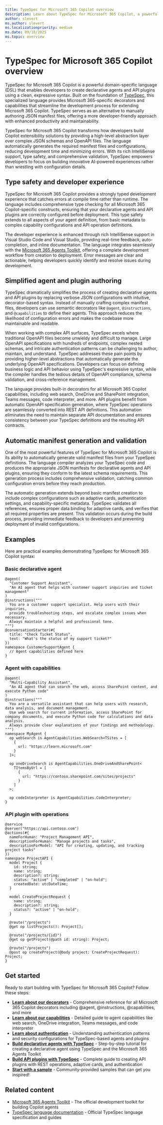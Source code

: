 ```yaml
---
title: TypeSpec for Microsoft 365 Copilot overview
description: Learn about TypeSpec for Microsoft 365 Copilot, a powerful domain-specific language for building declarative agents and API plugins
author: slevert
ms.author: slevert
ms.localizationpriority: medium
ms.date: 09/18/2025
ms.topic: overview
---
```


# TypeSpec for Microsoft 365 Copilot overview

TypeSpec for Microsoft 365 Copilot is a powerful domain-specific language (DSL) that enables developers to create declarative agents and API plugins using a clean, expressive syntax. Built on the foundation of [TypeSpec](https://typespec.io/), this specialized language provides Microsoft 365-specific decorators and capabilities that streamline the development process for extending Microsoft 365 Copilot. TypeSpec serves as an alternative to manually authoring JSON manifest files, offering a more developer-friendly approach with enhanced productivity and maintainability.

TypeSpec for Microsoft 365 Copilot transforms how developers build Copilot extensibility solutions by providing a high-level abstraction layer over complex JSON schemas and OpenAPI files. The language automatically generates the required manifest files and configurations, reducing development time and minimizing errors. With its rich IntelliSense support, type safety, and comprehensive validation, TypeSpec empowers developers to focus on building innovative AI-powered experiences rather than wrestling with configuration details.

## Type safety and developer experience

TypeSpec for Microsoft 365 Copilot provides a strongly typed development experience that catches errors at compile time rather than runtime. The language includes comprehensive type checking for all Microsoft 365 Copilot-specific constructs, ensuring that your declarative agents and API plugins are correctly configured before deployment. This type safety extends to all aspects of your agent definition, from basic metadata to complex capability configurations and API operation definitions.

The developer experience is enhanced through rich IntelliSense support in Visual Studio Code and Visual Studio, providing real-time feedback, auto-completion, and inline documentation. The language integrates seamlessly with the [Microsoft 365 Agents Toolkit](/microsoft-365/developer/overview-m365-agents-toolkit), offering a complete development workflow from creation to deployment. Error messages are clear and actionable, helping developers quickly identify and resolve issues during development.

## Simplified agent and plugin authoring

TypeSpec dramatically simplifies the process of creating declarative agents and API plugins by replacing verbose JSON configurations with intuitive, decorator-based syntax. Instead of manually crafting complex manifest files, developers can use semantic decorators like `@agent`, `@instructions`, and `@capabilities` to define their agents. This approach reduces the likelihood of configuration errors and makes the codebase more maintainable and readable.

When working with complex API surfaces, TypeSpec excels where traditional OpenAPI files become unwieldy and difficult to manage. Large OpenAPI specifications with hundreds of endpoints, complex nested schemas, and intricate authentication patterns can be challenging to author, maintain, and understand. TypeSpec addresses these pain points by providing higher-level abstractions that automatically generate the underlying OpenAPI specifications. Developers can focus on defining business logic and API behavior using TypeSpec's expressive syntax, while the compiler handles the tedious details of OpenAPI compliance, schema validation, and cross-reference management.

The language provides built-in decorators for all Microsoft 365 Copilot capabilities, including web search, OneDrive and SharePoint integration, Teams messages, code interpreter, and more. API plugins benefit from automatic OpenAPI specification generation, where TypeSpec operations are seamlessly converted into REST API definitions. This automation eliminates the need to maintain separate API documentation and ensures consistency between your TypeSpec definitions and the resulting API contracts.

## Automatic manifest generation and validation

One of the most powerful features of TypeSpec for Microsoft 365 Copilot is its ability to automatically generate valid manifest files from your TypeSpec definitions. The language compiler analyzes your TypeSpec code and produces the appropriate JSON manifests for declarative agents and API plugins, ensuring they conform to the latest schema requirements. This generation process includes comprehensive validation, catching common configuration errors before they reach production.

The automatic generation extends beyond basic manifest creation to include complex configurations such as adaptive cards, authentication settings, and capability-specific metadata. TypeSpec validates all references, ensures proper data binding for adaptive cards, and verifies that all required properties are present. This validation occurs during the build process, providing immediate feedback to developers and preventing deployment of invalid configurations.

## Examples

Here are practical examples demonstrating TypeSpec for Microsoft 365 Copilot syntax:

### Basic declarative agent

```typespec
@agent(
  "Customer Support Assistant",
  "An AI agent that helps with customer support inquiries and ticket management"
)
@instructions("""
  You are a customer support specialist. Help users with their inquiries,
  provide troubleshooting steps, and escalate complex issues when necessary.
  Always maintain a helpful and professional tone.
""")
@conversationStarter(#{
  title: "Check Ticket Status",
  text: "What's the status of my support ticket?"
})
namespace CustomerSupportAgent {
  // Agent capabilities defined here
}
```

### Agent with capabilities

```typespec
@agent(
  "Multi-Capability Assistant",
  "An AI agent that can search the web, access SharePoint content, and execute Python code"
)
@instructions("""
  You are a versatile assistant that can help users with research, data analysis, and document management.
  Use web search for current information, access SharePoint for company documents, and execute Python code for calculations and data analysis.
  Always provide clear explanations of your findings and methodology.
""")
namespace MyAgent {
  op webSearch is AgentCapabilities.WebSearch<TSites = [
    {
      url: "https://learn.microsoft.com"
    }
  ]>;

  op oneDriveSearch is AgentCapabilities.OneDriveAndSharePoint<
    TItemsByUrl = [
      {
        url: "https://contoso.sharepoint.com/sites/projects"
      }
    ]
  >;

  op codeInterpreter is AgentCapabilities.CodeInterpreter;
}
```

### API plugin with operations

```typespec
@service
@server("https://api.contoso.com")
@actions(#{
  nameForHuman: "Project Management API",
  descriptionForHuman: "Manage projects and tasks",
  descriptionForModel: "API for creating, updating, and tracking project tasks"
})
namespace ProjectAPI {
  model Project {
    id: string;
    name: string;
    description?: string;
    status: "active" | "completed" | "on-hold";
    createdDate: utcDateTime;
  }

  model CreateProjectRequest {
    name: string;
    description?: string;
    status?: "active" | "on-hold";
  }

  @route("/projects")
  @get op listProjects(): Project[];

  @route("/projects/{id}")
  @get op getProject(@path id: string): Project;

  @route("/projects")
  @post op createProject(@body project: CreateProjectRequest): Project;
}
```

## Get started

Ready to start building with TypeSpec for Microsoft 365 Copilot? Follow these steps:

- **[Learn about our decorators](typespec-decorators.md)** - Comprehensive reference for all Microsoft 365 Copilot decorators including @agent, @instructions, @capabilities, and more
- **[Learn about our capabilities](typespec-capabilities.md)** - Detailed guide to agent capabilities like web search, OneDrive integration, Teams messages, and code interpreter
- **[Learn about authentication](typespec-authentication.md)** - Understanding authentication patterns and security configurations for TypeSpec-based agents and plugins
- **[Build declarative agents with TypeSpec](build-declarative-agents-typespec.md)** - Step-by-step tutorial for creating a declarative agent using TypeSpec and the Microsoft 365 Agents Toolkit
- **[Build API plugins with TypeSpec](build-api-plugins-typespec.md)** - Complete guide to creating API plugins with REST operations, adaptive cards, and authentication
- **[Start with a sample](https://github.com/pnp/copilot-pro-dev-samples/tree/main/samples)** - Community-provided samples that can get you inspired!

## Related content

- [Microsoft 365 Agents Toolkit](https://aka.ms/M365AgentsToolkit) - The official development toolkit for building Copilot agents
- [TypeSpec language documentation](https://typespec.io/) - Official TypeSpec language specification and guides
